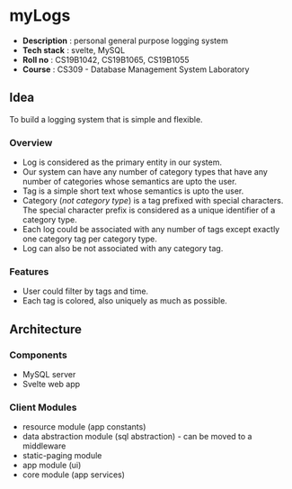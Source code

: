 # myLogs
- __Description__ : personal general purpose logging system
- __Tech stack__ : svelte, MySQL
- __Roll no__ : CS19B1042, CS19B1065, CS19B1055
- __Course__ : CS309 - Database Management System Laboratory
## Idea 
To build a logging system that is simple and flexible.

### Overview
- Log is considered as the primary entity in our system. 
- Our system can have any number of category types that have any number of categories whose semantics are upto the user.
- Tag is a simple short text whose semantics is upto the user.
- Category (_not category type_) is a tag prefixed with special characters. The special character prefix is considered as a unique identifier of a category type.
- Each log could be associated with any number of tags except exactly one category tag per category type. 
- Log can also be not associated with any category tag.  
### Features
- User could filter by tags and time.
- Each tag is colored, also uniquely as much as possible.

## Architecture
### Components
- MySQL server
- Svelte web app 

### Client Modules
- resource module (app constants)
- data abstraction module (sql abstraction) - can be moved to a middleware
- static-paging module
- app module (ui)
- core module (app services)  